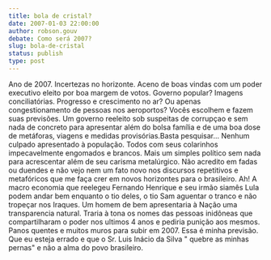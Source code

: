 ```yaml
---
title: bola de cristal?
date: 2007-01-03 22:00:00
author: robson.gouv
debate: Como será 2007? 
slug: bola-de-cristal
status: publish 
type: post
---
```


Ano de 2007. Incertezas no horizonte. Aceno de boas vindas com um poder executivo eleito por boa margem de votos. Governo popular? Imagens conciliatórias. Progresso e crescimento no ar? Ou apenas congestionamento de pessoas nos aeroportos? Vocês escolhem e fazem suas previsões. Um governo reeleito sob suspeitas de corrupçao e sem nada de concreto para apresentar além do bolsa família e de uma boa dose de metáforas, viagens e medidas provisórias.Basta pesquisar... Nenhum culpado apresentado à população. Todos com seus colarinhos impecavelmente engomados e brancos. Mais um simples político sem nada para acrescentar além de seu carisma metalúrgico. Não acredito em fadas ou duendes e não vejo nem um fato novo nos discursos repetitivos e metafóricos que me faça crer em novos horizontes para o brasileiro. Ah! A macro economia que reelegeu Fernando Henrique e seu irmão siamês Lula podem andar bem enquanto o tio deles, o tio Sam aguentar o tranco e não tropeçar nos Iraques. Um homem de bem apresentaria à Nação uma transparencia natural. Traria à tona os nomes das pessoas inidôneas que compartilharam o poder nos ultimos 4 anos e pediria punição aos mesmos. Panos quentes e muitos muros para subir em 2007. Essa é minha previsão. Que eu esteja errado e que o Sr. Luis Inácio da Silva " quebre as minhas pernas" e não a alma do povo brasileiro.
